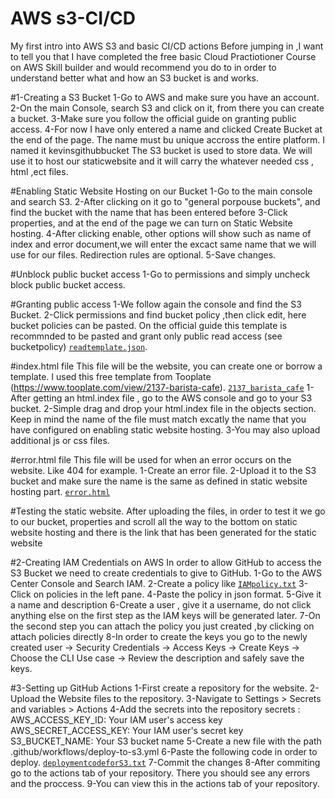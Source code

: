 # AWS s3-CI/CD
My first intro into AWS S3 and basic CI/CD actions
Before jumping in ,I want to tell you that I have completed the free basic Cloud Practiotioner Course on AWS Skill builder and would recommend you do to in order to understand better what and how an S3 bucket is and works.

#1-Creating a S3 Bucket
1-Go to AWS and make sure you have an account.
2-On the main Console, search S3 and click on it, from there you can create a bucket.
3-Make sure you follow the official guide on granting public access.
4-For now I have only entered a name and clicked Create Bucket at the end of the page.
The name must bu unique accross the entire platform.
I named it kevinsgithubbucket
The S3 bucket is used to store data. We will use it to host our staticwebsite and it will carry the whatever needed css , html ,ect files.

#Enabling Static Website Hosting on our Bucket
1-Go to the main console and search S3.
2-After clicking on it go to "general porpouse buckets", and find the bucket with the name that has been entered before
3-Click properties, and at the end of the page we can turn on Static Website hosting.
4-After clicking enable, other options will show such as name of index and error document,we will enter the excact same name that we will use for our files. Redirection rules are optional.
5-Save changes.

#Unblock public bucket access
1-Go to permissions and simply uncheck block public bucket access.

#Granting public access
1-We follow again the console and find the S3 Bucket.
2-Click permissions and find bucket policy ,then click edit, here bucket policies can be pasted.
On the official guide this template is recommnded to be pasted and grant only public read access (see bucketpolicy) [`readtemplate.json`](./readtemplate.json).

#index.html file
This file will be the website, you can create one or borrow a template.
I used this free template from Tooplate (https://www.tooplate.com/view/2137-barista-cafe). [`2137_barista_cafe`](./2137_barista_cafe)
1-After getting an html.index file , go to the AWS console and go to your S3 bucket.
2-Simple drag and drop your html.index file in the objects section. Keep in mind the name of the file must match excatly the name that you have configured on enabling static website hosting.
3-You may also upload additional js or css files.

#error.html file
This file will be used for when an error occurs on the website. Like 404 for example.
1-Create an error file.
2-Upload it to the S3 bucket and make sure the name is the same as defined in static website hosting part.
[`error.html`](./error.html)

#Testing the static website.
After uploading the files, in order to test it we go to our bucket, properties and scroll all the way to the bottom on static website hosting and there is the link that has been generated for the static website

#2-Creating IAM Credentials on AWS 
In order to allow GitHub to access the S3 Bucket we need to create credentials to give to GitHub.
1-Go to the AWS Center Console and Search IAM.
2-Create a policy like [`IAMpolicy.txt`](./IAMpolicy.txt)
3-Click on policies in the left pane.
4-Paste the policy in json format.
5-Give it a name and description
6-Create a user , give it a username, do not click anything else on the first step as the IAM keys will be generated later.
7-On the second step you can attach the policy you just created ,by clicking on attach policies directly
8-In order to create the keys you go to the newly created user -> Security Credentials -> Access Keys -> Create Keys -> Choose the CLI Use case -> Review the description and safely save the keys.

#3-Setting up GitHub Actions
1-First create a repository for the website.
2-Upload the Website files to the repository.
3-Navigate to Settings > Secrets and variables > Actions
4-Add the secrets into the repository secrets : 
AWS_ACCESS_KEY_ID: Your IAM user's access key
AWS_SECRET_ACCESS_KEY: Your IAM user's secret key
S3_BUCKET_NAME: Your S3 bucket name
5-Create a new file with the path .github/workflows/deploy-to-s3.yml 
6-Paste the following code in order to deploy. [`deploymentcodeforS3.txt`](./deploymentcodeforS3.txt)
7-Commit the changes
8-After commiting go to the actions tab of your repository. There you should see any errors and the proccess.
9-You can view this in the actions tab of your repository.





